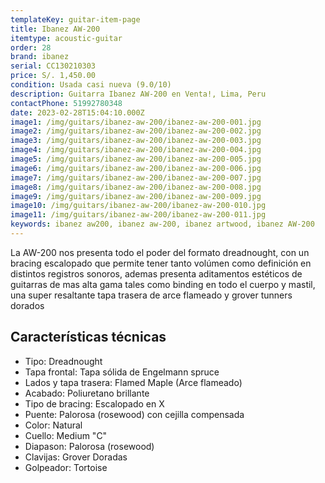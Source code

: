 ```yaml
---
templateKey: guitar-item-page
title: Ibanez AW-200
itemtype: acoustic-guitar
order: 28
brand: ibanez
serial: CC130210303
price: S/. 1,450.00
condition: Usada casi nueva (9.0/10)
description: Guitarra Ibanez AW-200 en Venta!, Lima, Peru
contactPhone: 51992780348
date: 2023-02-28T15:04:10.000Z
image1: /img/guitars/ibanez-aw-200/ibanez-aw-200-001.jpg
image2: /img/guitars/ibanez-aw-200/ibanez-aw-200-002.jpg
image3: /img/guitars/ibanez-aw-200/ibanez-aw-200-003.jpg
image4: /img/guitars/ibanez-aw-200/ibanez-aw-200-004.jpg
image5: /img/guitars/ibanez-aw-200/ibanez-aw-200-005.jpg
image6: /img/guitars/ibanez-aw-200/ibanez-aw-200-006.jpg
image7: /img/guitars/ibanez-aw-200/ibanez-aw-200-007.jpg
image8: /img/guitars/ibanez-aw-200/ibanez-aw-200-008.jpg
image9: /img/guitars/ibanez-aw-200/ibanez-aw-200-009.jpg
image10: /img/guitars/ibanez-aw-200/ibanez-aw-200-010.jpg
image11: /img/guitars/ibanez-aw-200/ibanez-aw-200-011.jpg
keywords: ibanez aw200, ibanez aw-200, ibanez artwood, ibanez AW-200
---
```


La AW-200 nos presenta todo el poder del formato dreadnought, con un bracing escalopado que permite tener tanto volúmen como definición en distintos registros sonoros, ademas presenta aditamentos estéticos de guitarras de mas alta gama tales como binding en todo el cuerpo y mastil, una super resaltante tapa trasera de arce flameado y grover tunners dorados

## Características técnicas

* Tipo: Dreadnought
* Tapa frontal: Tapa sólida de Engelmann spruce
* Lados y tapa trasera: Flamed Maple (Arce flameado)
* Acabado: Poliuretano brillante
* Tipo de bracing: Escalopado en X
* Puente: Palorosa (rosewood) con cejilla compensada
* Color: Natural
* Cuello: Medium "C"
* Diapason: Palorosa (rosewood)
* Clavijas: Grover Doradas
* Golpeador: Tortoise

